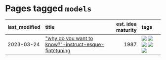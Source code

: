 # Pages tagged `models`

|last_modified|title|est. idea maturity|tags
|:---|:---|---:|:---|
|2023-03-24|["why do you want to know?"-instruct-esque-fintetuning](../whydoyouwantoknow.md)|1987|[![](https://img.shields.io/badge/tag-aiethics-dd597e)](../tags/aiethics.md) [![](https://img.shields.io/badge/tag-alignment-834fc2)](../tags/alignment.md) [![](https://img.shields.io/badge/tag-dialogue-e8ae48)](../tags/dialogue.md) [![](https://img.shields.io/badge/tag-models-b5ec2c)](../tags/models.md) [![](https://img.shields.io/badge/tag-wip-dc62b7)](../tags/wip.md)|